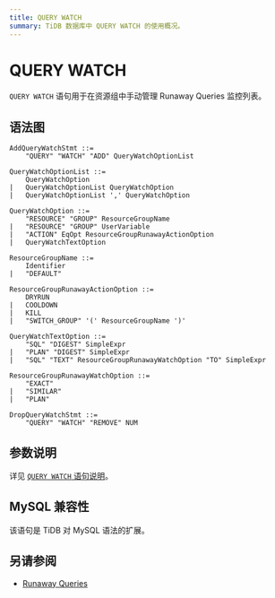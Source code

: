 ```yaml
---
title: QUERY WATCH
summary: TiDB 数据库中 QUERY WATCH 的使用概况。
---
```


# QUERY WATCH

`QUERY WATCH` 语句用于在资源组中手动管理 Runaway Queries 监控列表。

## 语法图

```ebnf+diagram
AddQueryWatchStmt ::=
    "QUERY" "WATCH" "ADD" QueryWatchOptionList

QueryWatchOptionList ::=
    QueryWatchOption
|   QueryWatchOptionList QueryWatchOption
|   QueryWatchOptionList ',' QueryWatchOption

QueryWatchOption ::=
    "RESOURCE" "GROUP" ResourceGroupName
|   "RESOURCE" "GROUP" UserVariable
|   "ACTION" EqOpt ResourceGroupRunawayActionOption
|   QueryWatchTextOption

ResourceGroupName ::=
    Identifier
|   "DEFAULT"

ResourceGroupRunawayActionOption ::=
    DRYRUN
|   COOLDOWN
|   KILL
|   "SWITCH_GROUP" '(' ResourceGroupName ')'

QueryWatchTextOption ::=
    "SQL" "DIGEST" SimpleExpr
|   "PLAN" "DIGEST" SimpleExpr
|   "SQL" "TEXT" ResourceGroupRunawayWatchOption "TO" SimpleExpr

ResourceGroupRunawayWatchOption ::=
    "EXACT"
|   "SIMILAR"
|   "PLAN"

DropQueryWatchStmt ::=
    "QUERY" "WATCH" "REMOVE" NUM
```

## 参数说明

详见 [`QUERY WATCH` 语句说明](/tidb-resource-control-runaway-queries.md#query-watch-语句说明)。

## MySQL 兼容性

该语句是 TiDB 对 MySQL 语法的扩展。

## 另请参阅

* [Runaway Queries](/tidb-resource-control-runaway-queries.md#管理资源消耗超出预期的查询-runaway-queries)
